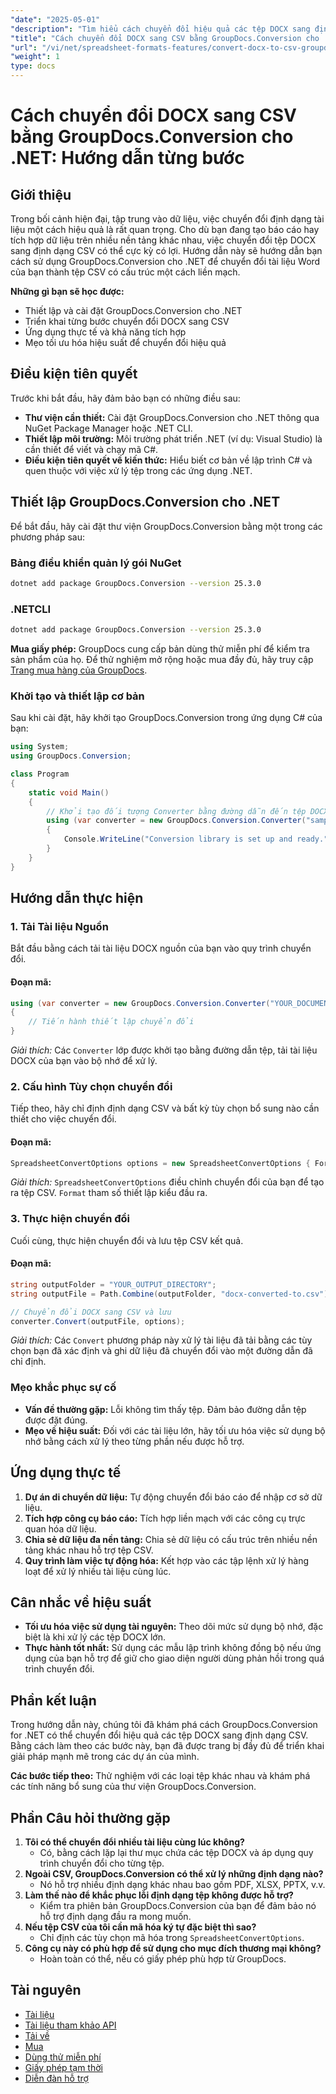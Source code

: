 ```yaml
---
"date": "2025-05-01"
"description": "Tìm hiểu cách chuyển đổi hiệu quả các tệp DOCX sang định dạng CSV bằng GroupDocs.Conversion cho .NET với hướng dẫn toàn diện này. Nâng cao các dự án quản lý và tích hợp dữ liệu của bạn."
"title": "Cách chuyển đổi DOCX sang CSV bằng GroupDocs.Conversion cho .NET - Hướng dẫn từng bước"
"url": "/vi/net/spreadsheet-formats-features/convert-docx-to-csv-groupdocs-conversion-net/"
"weight": 1
type: docs
---
```

# Cách chuyển đổi DOCX sang CSV bằng GroupDocs.Conversion cho .NET: Hướng dẫn từng bước

## Giới thiệu
Trong bối cảnh hiện đại, tập trung vào dữ liệu, việc chuyển đổi định dạng tài liệu một cách hiệu quả là rất quan trọng. Cho dù bạn đang tạo báo cáo hay tích hợp dữ liệu trên nhiều nền tảng khác nhau, việc chuyển đổi tệp DOCX sang định dạng CSV có thể cực kỳ có lợi. Hướng dẫn này sẽ hướng dẫn bạn cách sử dụng GroupDocs.Conversion cho .NET để chuyển đổi tài liệu Word của bạn thành tệp CSV có cấu trúc một cách liền mạch.

**Những gì bạn sẽ học được:**
- Thiết lập và cài đặt GroupDocs.Conversion cho .NET
- Triển khai từng bước chuyển đổi DOCX sang CSV
- Ứng dụng thực tế và khả năng tích hợp
- Mẹo tối ưu hóa hiệu suất để chuyển đổi hiệu quả

## Điều kiện tiên quyết
Trước khi bắt đầu, hãy đảm bảo bạn có những điều sau:
- **Thư viện cần thiết:** Cài đặt GroupDocs.Conversion cho .NET thông qua NuGet Package Manager hoặc .NET CLI.
- **Thiết lập môi trường:** Môi trường phát triển .NET (ví dụ: Visual Studio) là cần thiết để viết và chạy mã C#.
- **Điều kiện tiên quyết về kiến thức:** Hiểu biết cơ bản về lập trình C# và quen thuộc với việc xử lý tệp trong các ứng dụng .NET.

## Thiết lập GroupDocs.Conversion cho .NET
Để bắt đầu, hãy cài đặt thư viện GroupDocs.Conversion bằng một trong các phương pháp sau:

### Bảng điều khiển quản lý gói NuGet
```bash
dotnet add package GroupDocs.Conversion --version 25.3.0
```

### .NETCLI
```bash
dotnet add package GroupDocs.Conversion --version 25.3.0
```

**Mua giấy phép:**
GroupDocs cung cấp bản dùng thử miễn phí để kiểm tra sản phẩm của họ. Để thử nghiệm mở rộng hoặc mua đầy đủ, hãy truy cập [Trang mua hàng của GroupDocs](https://purchase.groupdocs.com/buy).

### Khởi tạo và thiết lập cơ bản
Sau khi cài đặt, hãy khởi tạo GroupDocs.Conversion trong ứng dụng C# của bạn:

```csharp
using System;
using GroupDocs.Conversion;

class Program
{
    static void Main()
    {
        // Khởi tạo đối tượng Converter bằng đường dẫn đến tệp DOCX của bạn.
        using (var converter = new GroupDocs.Conversion.Converter("sample.docx"))
        {
            Console.WriteLine("Conversion library is set up and ready.");
        }
    }
}
```

## Hướng dẫn thực hiện
### 1. Tải Tài liệu Nguồn
Bắt đầu bằng cách tải tài liệu DOCX nguồn của bạn vào quy trình chuyển đổi.

#### Đoạn mã:
```csharp
using (var converter = new GroupDocs.Conversion.Converter("YOUR_DOCUMENT_DIRECTORY\\sample.docx"))
{
    // Tiến hành thiết lập chuyển đổi
}
```
*Giải thích:* Các `Converter` lớp được khởi tạo bằng đường dẫn tệp, tải tài liệu DOCX của bạn vào bộ nhớ để xử lý.

### 2. Cấu hình Tùy chọn chuyển đổi
Tiếp theo, hãy chỉ định định dạng CSV và bất kỳ tùy chọn bổ sung nào cần thiết cho việc chuyển đổi.

#### Đoạn mã:
```csharp
SpreadsheetConvertOptions options = new SpreadsheetConvertOptions { Format = GroupDocs.Conversion.FileTypes.SpreadsheetFileType.Csv };
```
*Giải thích:* `SpreadsheetConvertOptions` điều chỉnh chuyển đổi của bạn để tạo ra tệp CSV. `Format` tham số thiết lập kiểu đầu ra.

### 3. Thực hiện chuyển đổi
Cuối cùng, thực hiện chuyển đổi và lưu tệp CSV kết quả.

#### Đoạn mã:
```csharp
string outputFolder = "YOUR_OUTPUT_DIRECTORY";
string outputFile = Path.Combine(outputFolder, "docx-converted-to.csv");

// Chuyển đổi DOCX sang CSV và lưu
converter.Convert(outputFile, options);
```
*Giải thích:* Các `Convert` phương pháp này xử lý tài liệu đã tải bằng các tùy chọn bạn đã xác định và ghi dữ liệu đã chuyển đổi vào một đường dẫn đã chỉ định.

### Mẹo khắc phục sự cố
- **Vấn đề thường gặp:** Lỗi không tìm thấy tệp. Đảm bảo đường dẫn tệp được đặt đúng.
- **Mẹo về hiệu suất:** Đối với các tài liệu lớn, hãy tối ưu hóa việc sử dụng bộ nhớ bằng cách xử lý theo từng phần nếu được hỗ trợ.

## Ứng dụng thực tế
1. **Dự án di chuyển dữ liệu:** Tự động chuyển đổi báo cáo để nhập cơ sở dữ liệu.
2. **Tích hợp công cụ báo cáo:** Tích hợp liền mạch với các công cụ trực quan hóa dữ liệu.
3. **Chia sẻ dữ liệu đa nền tảng:** Chia sẻ dữ liệu có cấu trúc trên nhiều nền tảng khác nhau hỗ trợ tệp CSV.
4. **Quy trình làm việc tự động hóa:** Kết hợp vào các tập lệnh xử lý hàng loạt để xử lý nhiều tài liệu cùng lúc.

## Cân nhắc về hiệu suất
- **Tối ưu hóa việc sử dụng tài nguyên:** Theo dõi mức sử dụng bộ nhớ, đặc biệt là khi xử lý các tệp DOCX lớn.
- **Thực hành tốt nhất:** Sử dụng các mẫu lập trình không đồng bộ nếu ứng dụng của bạn hỗ trợ để giữ cho giao diện người dùng phản hồi trong quá trình chuyển đổi.

## Phần kết luận
Trong hướng dẫn này, chúng tôi đã khám phá cách GroupDocs.Conversion for .NET có thể chuyển đổi hiệu quả các tệp DOCX sang định dạng CSV. Bằng cách làm theo các bước này, bạn đã được trang bị đầy đủ để triển khai giải pháp mạnh mẽ trong các dự án của mình.

**Các bước tiếp theo:** Thử nghiệm với các loại tệp khác nhau và khám phá các tính năng bổ sung của thư viện GroupDocs.Conversion.

## Phần Câu hỏi thường gặp
1. **Tôi có thể chuyển đổi nhiều tài liệu cùng lúc không?**
   - Có, bằng cách lặp lại thư mục chứa các tệp DOCX và áp dụng quy trình chuyển đổi cho từng tệp.
2. **Ngoài CSV, GroupDocs.Conversion có thể xử lý những định dạng nào?**
   - Nó hỗ trợ nhiều định dạng khác nhau bao gồm PDF, XLSX, PPTX, v.v.
3. **Làm thế nào để khắc phục lỗi định dạng tệp không được hỗ trợ?**
   - Kiểm tra phiên bản GroupDocs.Conversion của bạn để đảm bảo nó hỗ trợ định dạng đầu ra mong muốn.
4. **Nếu tệp CSV của tôi cần mã hóa ký tự đặc biệt thì sao?**
   - Chỉ định các tùy chọn mã hóa trong `SpreadsheetConvertOptions`.
5. **Công cụ này có phù hợp để sử dụng cho mục đích thương mại không?**
   - Hoàn toàn có thể, nếu có giấy phép phù hợp từ GroupDocs.

## Tài nguyên
- [Tài liệu](https://docs.groupdocs.com/conversion/net/)
- [Tài liệu tham khảo API](https://reference.groupdocs.com/conversion/net/)
- [Tải về](https://releases.groupdocs.com/conversion/net/)
- [Mua](https://purchase.groupdocs.com/buy)
- [Dùng thử miễn phí](https://releases.groupdocs.com/conversion/net/)
- [Giấy phép tạm thời](https://purchase.groupdocs.com/temporary-license/)
- [Diễn đàn hỗ trợ](https://forum.groupdocs.com/c/conversion/10)